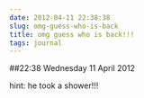 ```yaml
---
date: 2012-04-11 22:38:38
slug: omg-guess-who-is-back
title: omg guess who is back!!!
tags: journal
---
```


##22:38 Wednesday 11 April 2012

hint: he took a shower!!!
